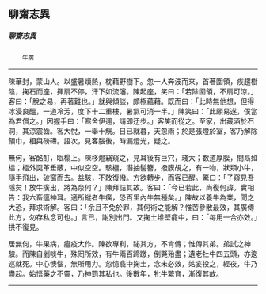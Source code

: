 

## 聊齋志異

##### 聊齋志異
　　`牛癀`

* * *

陳華封，蒙山人。以盛暑煩熱，枕藉野樹下。忽一人奔波而來，首著圍領，疾趨樹陰，掬石而座，揮扇不停，汗下如流瀋。陳起座，笑曰：「若除圍領，不扇可涼。」客曰：「脫之易，再著難也。」就與傾談，頗極蘊藉。既而曰：「此時無他想，但得冰浸良醞，一道冷芳，度下十二重樓，暑氣可消一半。」陳笑曰：「此願易遂，僕當為君償之。」因握手曰：「寒舍伊邇，請即迂步。」客笑而從之。至家，出藏酒於石洞，其涼震齒。客大悅，一舉十觥。日已就暮，天忽雨；於是張燈於室，客乃解除領巾，相與磅礡。語次，見客腦後，時漏燈光，疑之。

無何，客酩酊，眠榻上。陳移燈竊窺之，見耳後有巨穴，琖大；數道厚膜，間鬲如櫺；櫺外耎革垂蔽，中似空空。駭極，潛抽髻簪，撥膜覘之，有一物，狀類小牛，隨手飛出，破窗而去。益駭，不敢復撥。方欲轉步，而客已醒。驚曰：「子窺見吾隱矣！放牛癀出，將為奈何？」陳拜詰其故。客曰：「今已若此，尚復何諱。實相告：我六畜瘟神耳。適所縱者牛癀，恐百里內牛無種矣。」陳故以養牛為業，聞之大恐，拜求術解。客曰：「余且不免於罪，其何術之能解？惟苦參散最效，其廣傳此方，勿存私念可也。」言已，謝別出門。又掬土堆壁龕中，曰：「每用一合亦效。」拱不復見。

居無何，牛果病，瘟疫大作。陳欲專利，祕其方，不肯傳；惟傳其弟。弟試之神驗。而陳自剉啖牛，殊罔所效，有牛兩百蹄躈，倒斃殆盡；遺老牡牛四五頭，亦逡巡就死。中心懊惱，無所用力。忽憶龕中掬土，念未必效，姑妄投之，經夜，牛乃盡起。始悟藥之不靈，乃神罰其私也。後數年，牝牛繁育，漸復其故。

* * *


